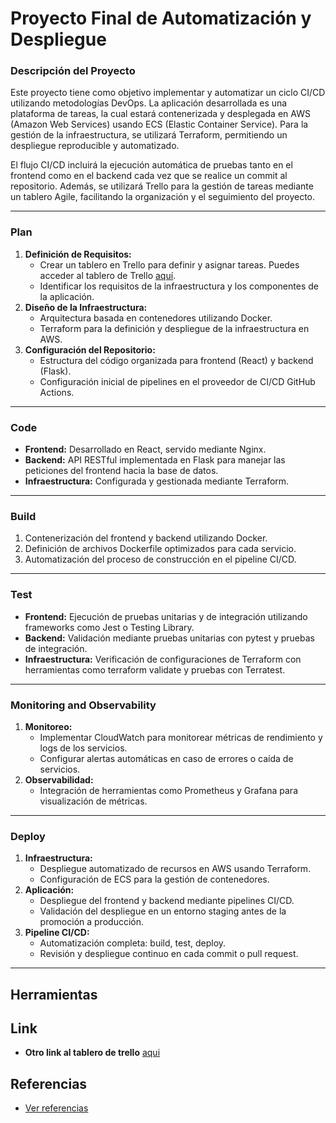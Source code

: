 # Proyecto Final de Automatización y Despliegue

### Descripción del Proyecto
Este proyecto tiene como objetivo implementar y automatizar un ciclo CI/CD utilizando metodologías DevOps. La aplicación desarrollada es una plataforma de tareas, la cual estará contenerizada y desplegada en AWS (Amazon Web Services) usando ECS (Elastic Container Service). Para la gestión de la infraestructura, se utilizará Terraform, permitiendo un despliegue reproducible y automatizado.

El flujo CI/CD incluirá la ejecución automática de pruebas tanto en el frontend como en el backend cada vez que se realice un commit al repositorio. Además, se utilizará Trello para la gestión de tareas mediante un tablero Agile, facilitando la organización y el seguimiento del proyecto.

---

### Plan
1. **Definición de Requisitos:**
   - Crear un tablero en Trello para definir y asignar tareas. Puedes acceder al tablero de Trello [aquí](https://trello.com/invite/b/6766f2eafc5ae44ba2fbc325/ATTI2e6fca511adf2d3771369a1b60aebfbeCD013F7B/proyecto-final).
   - Identificar los requisitos de la infraestructura y los componentes de la aplicación.
2. **Diseño de la Infraestructura:**
   - Arquitectura basada en contenedores utilizando Docker.
   - Terraform para la definición y despliegue de la infraestructura en AWS.
3. **Configuración del Repositorio:**
   - Estructura del código organizada para frontend (React) y backend (Flask).
   - Configuración inicial de pipelines en el proveedor de CI/CD GitHub Actions.

---

### Code
- **Frontend:** Desarrollado en React, servido mediante Nginx.
- **Backend:** API RESTful implementada en Flask para manejar las peticiones del frontend hacia la base de datos.
- **Infraestructura:** Configurada y gestionada mediante Terraform.

---

### Build
1. Contenerización del frontend y backend utilizando Docker.
2. Definición de archivos Dockerfile optimizados para cada servicio.
3. Automatización del proceso de construcción en el pipeline CI/CD.

---

### Test
- **Frontend:** Ejecución de pruebas unitarias y de integración utilizando frameworks como Jest o Testing Library.
- **Backend:** Validación mediante pruebas unitarias con pytest y pruebas de integración.
- **Infraestructura:** Verificación de configuraciones de Terraform con herramientas como terraform validate y pruebas con Terratest.

---

### Monitoring and Observability
1. **Monitoreo:**
   - Implementar CloudWatch para monitorear métricas de rendimiento y logs de los servicios.
   - Configurar alertas automáticas en caso de errores o caída de servicios.
2. **Observabilidad:**
   - Integración de herramientas como Prometheus y Grafana para visualización de métricas.

---

### Deploy
1. **Infraestructura:**
   - Despliegue automatizado de recursos en AWS usando Terraform.
   - Configuración de ECS para la gestión de contenedores.
2. **Aplicación:**
   - Despliegue del frontend y backend mediante pipelines CI/CD.
   - Validación del despliegue en un entorno staging antes de la promoción a producción.
3. **Pipeline CI/CD:**
   - Automatización completa: build, test, deploy.
   - Revisión y despliegue continuo en cada commit o pull request.

---

## Herramientas


## Link
- **Otro link al tablero de trello** [aqui](https://trello.com/b/fuOl9aA8/proyecto-final)

## Referencias
- [Ver referencias](resources.md)